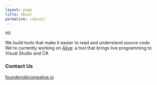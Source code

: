 ```yaml
---
layout: page
title: About
permalink: /about/
---
```


Hi! 

We build tools that make it easier to read and understand source code. We're currently working on [Alive](http://comealive.io): a tool that brings live programming to Visual Studio and C#.


### Contact Us

[founders@comealive.io](mailto:founders@comealive.io)
